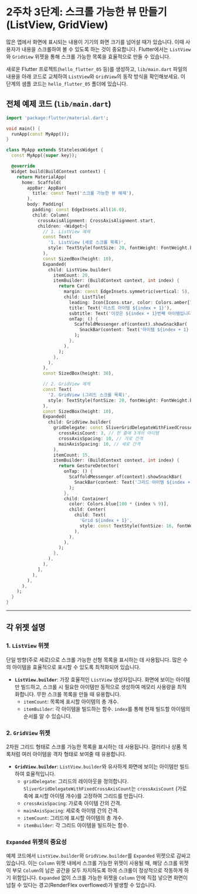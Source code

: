 # 2주차 3단계: 스크롤 가능한 뷰 만들기 (ListView, GridView)

많은 앱에서 화면에 표시되는 내용이 기기의 화면 크기를 넘어설 때가 있습니다. 이때 사용자가 내용을 스크롤하여 볼 수 있도록 하는 것이 중요합니다. Flutter에서는 `ListView`와 `GridView` 위젯을 통해 스크롤 가능한 목록을 효율적으로 만들 수 있습니다.

새로운 Flutter 프로젝트(`hello_flutter_05` 등)를 생성하고, `lib/main.dart` 파일의 내용을 아래 코드로 교체하여 `ListView`와 `GridView`의 동작 방식을 확인해보세요. 이 단계의 샘플 코드는 `hello_flutter_05` 폴더에 있습니다.

## 전체 예제 코드 (`lib/main.dart`)

```dart
import 'package:flutter/material.dart';

void main() {
  runApp(const MyApp());
}

class MyApp extends StatelessWidget {
  const MyApp({super.key});

  @override
  Widget build(BuildContext context) {
    return MaterialApp(
      home: Scaffold(
        appBar: AppBar(
          title: const Text('스크롤 가능한 뷰 예제'),
        ),
        body: Padding(
          padding: const EdgeInsets.all(16.0),
          child: Column(
            crossAxisAlignment: CrossAxisAlignment.start,
            children: <Widget>[
              // 1. ListView 예제
              const Text(
                '1. ListView (세로 스크롤 목록)',
                style: TextStyle(fontSize: 20, fontWeight: FontWeight.bold),
              ),
              const SizedBox(height: 10),
              Expanded(
                child: ListView.builder(
                  itemCount: 20,
                  itemBuilder: (BuildContext context, int index) {
                    return Card(
                      margin: const EdgeInsets.symmetric(vertical: 5),
                      child: ListTile(
                        leading: Icon(Icons.star, color: Colors.amber[700]),
                        title: Text('리스트 아이템 ${index + 1}'),
                        subtitle: Text('이것은 ${index + 1}번째 아이템입니다.'),
                        onTap: () {
                          ScaffoldMessenger.of(context).showSnackBar(
                            SnackBar(content: Text('아이템 ${index + 1} 클릭됨!')),
                          );
                        },
                      ),
                    );
                  },
                ),
              ),
              const SizedBox(height: 30),

              // 2. GridView 예제
              const Text(
                '2. GridView (그리드 스크롤 목록)',
                style: TextStyle(fontSize: 20, fontWeight: FontWeight.bold),
              ),
              const SizedBox(height: 10),
              Expanded(
                child: GridView.builder(
                  gridDelegate: const SliverGridDelegateWithFixedCrossAxisCount(
                    crossAxisCount: 3, // 한 줄에 3개의 아이템
                    crossAxisSpacing: 10, // 가로 간격
                    mainAxisSpacing: 10, // 세로 간격
                  ),
                  itemCount: 15,
                  itemBuilder: (BuildContext context, int index) {
                    return GestureDetector(
                      onTap: () {
                        ScaffoldMessenger.of(context).showSnackBar(
                          SnackBar(content: Text('그리드 아이템 ${index + 1} 클릭됨!')),
                        );
                      },
                      child: Container(
                        color: Colors.blue[100 * (index % 9)],
                        child: Center(
                          child: Text(
                            'Grid ${index + 1}',
                            style: const TextStyle(fontSize: 16, fontWeight: FontWeight.bold),
                          ),
                        ),
                      ),
                    );
                  },
                ),
              ),
            ],
          ),
        ),
      ),
    );
  }
}
```

---

## 각 위젯 설명

### 1. `ListView` 위젯

단일 방향(주로 세로)으로 스크롤 가능한 선형 목록을 표시하는 데 사용됩니다. 많은 수의 아이템을 효율적으로 표시할 수 있도록 최적화되어 있습니다.

- **`ListView.builder`**: 가장 효율적인 `ListView` 생성자입니다. 화면에 보이는 아이템만 빌드하고, 스크롤 시 필요한 아이템만 동적으로 생성하여 메모리 사용량을 최적화합니다. 무한 스크롤 목록을 만들 때 유용합니다.
  - `itemCount`: 목록에 표시할 아이템의 총 개수.
  - `itemBuilder`: 각 아이템을 빌드하는 함수. `index`를 통해 현재 빌드할 아이템의 순서를 알 수 있습니다.

### 2. `GridView` 위젯

2차원 그리드 형태로 스크롤 가능한 목록을 표시하는 데 사용됩니다. 갤러리나 상품 목록처럼 여러 아이템을 격자 형태로 보여줄 때 유용합니다.

- **`GridView.builder`**: `ListView.builder`와 유사하게 화면에 보이는 아이템만 빌드하여 효율적입니다.
  - `gridDelegate`: 그리드의 레이아웃을 정의합니다. `SliverGridDelegateWithFixedCrossAxisCount`는 `crossAxisCount` (가로축에 표시할 아이템 개수)를 고정하여 그리드를 만듭니다.
  - `crossAxisSpacing`: 가로축 아이템 간의 간격.
  - `mainAxisSpacing`: 세로축 아이템 간의 간격.
  - `itemCount`: 그리드에 표시할 아이템의 총 개수.
  - `itemBuilder`: 각 그리드 아이템을 빌드하는 함수.

### `Expanded` 위젯의 중요성

예제 코드에서 `ListView.builder`와 `GridView.builder`를 `Expanded` 위젯으로 감싸고 있습니다. 이는 `Column` 위젯 내에서 스크롤 가능한 위젯이 사용될 때, 해당 스크롤 위젯이 부모 `Column`의 남은 공간을 모두 차지하도록 하여 스크롤이 정상적으로 작동하게 하기 위함입니다. `Expanded` 없이 스크롤 가능한 위젯을 `Column` 안에 직접 넣으면 화면이 넘칠 수 있다는 경고(RenderFlex overflowed)가 발생할 수 있습니다.

